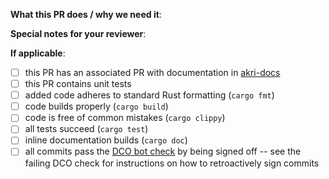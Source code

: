 <!--  Thank you for contributing to the Akri Udev Discovery Handler repo! Before submitting this PR, please make sure:
1. Read the Contributing Guide before submitting your PR: https://docs.akri.sh/community/contributing
1. If this PR closes another issue, add 'closes #<issue number>' somewhere in the PR summary. GitHub will automatically close that issue when this PR gets merged. Alternatively, adding 'refs #<issue number>' will not close the issue, but help provide the reviewer more context. -->

**What this PR does / why we need it**:

**Special notes for your reviewer**:

**If applicable**:
- [ ] this PR has an associated PR with documentation in [akri-docs](https://github.com/project-akri/akri-docs)
- [ ] this PR contains unit tests
- [ ] added code adheres to standard Rust formatting (`cargo fmt`)
- [ ] code builds properly (`cargo build`)
- [ ] code is free of common mistakes (`cargo clippy`)
- [ ] all tests succeed (`cargo test`)
- [ ] inline documentation builds (`cargo doc`)
- [ ] all commits pass the [DCO bot check](https://probot.github.io/apps/dco/) by being signed off -- see the failing DCO check for instructions on how to retroactively sign commits